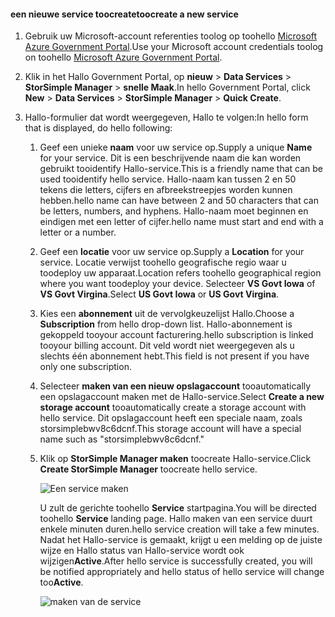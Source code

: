 <!--author=SharS last changed: 9/17/15-->


#### <a name="toocreate-a-new-service"></a><span data-ttu-id="b57fb-101">een nieuwe service toocreate</span><span class="sxs-lookup"><span data-stu-id="b57fb-101">toocreate a new service</span></span>
1. <span data-ttu-id="b57fb-102">Gebruik uw Microsoft-account referenties toolog op toohello [Microsoft Azure Government Portal](https://manage.windowsazure.us/).</span><span class="sxs-lookup"><span data-stu-id="b57fb-102">Use your Microsoft account credentials toolog on toohello [Microsoft Azure Government Portal](https://manage.windowsazure.us/).</span></span>
2. <span data-ttu-id="b57fb-103">Klik in het Hallo Government Portal, op **nieuw** > **Data Services** > **StorSimple Manager** > **snelle Maak**.</span><span class="sxs-lookup"><span data-stu-id="b57fb-103">In hello Government Portal, click **New** > **Data Services** > **StorSimple Manager** > **Quick Create**.</span></span>
3. <span data-ttu-id="b57fb-104">Hallo-formulier dat wordt weergegeven, Hallo te volgen:</span><span class="sxs-lookup"><span data-stu-id="b57fb-104">In hello form that is displayed, do hello following:</span></span>
   
   1. <span data-ttu-id="b57fb-105">Geef een unieke **naam** voor uw service op.</span><span class="sxs-lookup"><span data-stu-id="b57fb-105">Supply a unique **Name** for your service.</span></span> <span data-ttu-id="b57fb-106">Dit is een beschrijvende naam die kan worden gebruikt tooidentify Hallo-service.</span><span class="sxs-lookup"><span data-stu-id="b57fb-106">This is a friendly name that can be used tooidentify hello service.</span></span> <span data-ttu-id="b57fb-107">Hallo-naam kan tussen 2 en 50 tekens die letters, cijfers en afbreekstreepjes worden kunnen hebben.</span><span class="sxs-lookup"><span data-stu-id="b57fb-107">hello name can have between 2 and 50 characters that can be letters, numbers, and hyphens.</span></span> <span data-ttu-id="b57fb-108">Hallo-naam moet beginnen en eindigen met een letter of cijfer.</span><span class="sxs-lookup"><span data-stu-id="b57fb-108">hello name must start and end with a letter or a number.</span></span>
   2. <span data-ttu-id="b57fb-109">Geef een **locatie** voor uw service op.</span><span class="sxs-lookup"><span data-stu-id="b57fb-109">Supply a **Location** for your service.</span></span> <span data-ttu-id="b57fb-110">Locatie verwijst toohello geografische regio waar u toodeploy uw apparaat.</span><span class="sxs-lookup"><span data-stu-id="b57fb-110">Location refers toohello geographical region where you want toodeploy your device.</span></span> <span data-ttu-id="b57fb-111">Selecteer **VS Govt Iowa** of **VS Govt Virgina**.</span><span class="sxs-lookup"><span data-stu-id="b57fb-111">Select **US Govt Iowa** or **US Govt Virgina**.</span></span>
   3. <span data-ttu-id="b57fb-112">Kies een **abonnement** uit de vervolgkeuzelijst Hallo.</span><span class="sxs-lookup"><span data-stu-id="b57fb-112">Choose a **Subscription** from hello drop-down list.</span></span> <span data-ttu-id="b57fb-113">Hallo-abonnement is gekoppeld tooyour account facturering.</span><span class="sxs-lookup"><span data-stu-id="b57fb-113">hello subscription is linked tooyour billing account.</span></span> <span data-ttu-id="b57fb-114">Dit veld wordt niet weergegeven als u slechts één abonnement hebt.</span><span class="sxs-lookup"><span data-stu-id="b57fb-114">This field is not present if you have only one subscription.</span></span>
   4. <span data-ttu-id="b57fb-115">Selecteer **maken van een nieuw opslagaccount** tooautomatically een opslagaccount maken met de Hallo-service.</span><span class="sxs-lookup"><span data-stu-id="b57fb-115">Select **Create a new storage account** tooautomatically create a storage account with hello service.</span></span> <span data-ttu-id="b57fb-116">Dit opslagaccount heeft een speciale naam, zoals storsimplebwv8c6dcnf.</span><span class="sxs-lookup"><span data-stu-id="b57fb-116">This storage account will have a special name such as "storsimplebwv8c6dcnf."</span></span>
   5. <span data-ttu-id="b57fb-117">Klik op **StorSimple Manager maken** toocreate Hallo-service.</span><span class="sxs-lookup"><span data-stu-id="b57fb-117">Click **Create StorSimple Manager** toocreate hello service.</span></span>
      
       ![Een service maken](./media/storsimple-create-new-service-gov/HCS_CreateAService-gov-include.png)
      
      <span data-ttu-id="b57fb-119">U zult de gerichte toohello **Service** startpagina.</span><span class="sxs-lookup"><span data-stu-id="b57fb-119">You will be directed toohello **Service** landing page.</span></span> <span data-ttu-id="b57fb-120">Hallo maken van een service duurt enkele minuten duren.</span><span class="sxs-lookup"><span data-stu-id="b57fb-120">hello service creation will take a few minutes.</span></span> <span data-ttu-id="b57fb-121">Nadat het Hallo-service is gemaakt, krijgt u een melding op de juiste wijze en Hallo status van Hallo-service wordt ook wijzigen**Active**.</span><span class="sxs-lookup"><span data-stu-id="b57fb-121">After hello service is successfully created, you will be notified appropriately and hello status of hello service will change too**Active**.</span></span>
      
       ![maken van de service](./media/storsimple-create-new-service-gov/HCS_StorSimpleManagerServicePage-gov-include.png)

